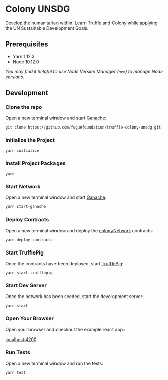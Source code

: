 # Colony UNSDG

Develop the humanitarian within. Learn Truffle and Colony while applying the UN Sustainable Development Goals.

## Prerequisites

- Yarn 1.12.3
- Node 10.12.0

_You may find it helpful to use Node Version Manager (`nvm`) to manage Node versions._

## Development

### Clone the repo

Open a new terminal window and start [Ganache](https://github.com/trufflesuite/ganache-cli):

```
git clone https://github.com/fuguefoundation/truffle-colony-unsdg.git
```

### Initialize the Project

```
yarn initialize
```

### Install Project Packages

```
yarn
```

### Start Network

Open a new terminal window and start [Ganache](https://github.com/trufflesuite/ganache-cli):

```
yarn start-ganache
```

### Deploy Contracts

Open a new terminal window and deploy the [colonyNetwork](https://github.com/JoinColony/colonyNetwork) contracts:

```
yarn deploy-contracts
```

### Start TrufflePig

Once the contracts have been deployed, start [TrufflePig](https://github.com/JoinColony/trufflepig):

```
yarn start-trufflepig
```

### Start Dev Server

Once the network has been seeded, start the development server:

```
yarn start
```

### Open Your Browser

Open your browser and checkout the example react app::

[localhost:4200](http://localhost:4200)

### Run Tests

Open a new terminal window and run the tests:

```
yarn test
```
